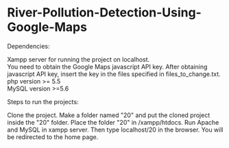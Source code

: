 # River-Pollution-Detection-Using-Google-Maps
Dependencies:

Xampp server for running the project on localhost.   
You need to obtain the Google Maps javascript API key. After obtaining javascript API key, insert the key in the files specified in files_to_change.txt.    
php version >= 5.5    
MySQL version >=5.6    


Steps to run the projects:

Clone the project. Make a folder named "20" and put the cloned project inside the "20" folder. Place the folder "20" in /xampp/htdocs.
Run Apache and MySQL in xampp server. Then type localhost/20 in the browser. You will be redirected to the home page.
